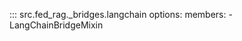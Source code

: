 <!-- markdownlint-disable-file MD041 -->

::: src.fed_rag._bridges.langchain
    options:
      members:
        - LangChainBridgeMixin
